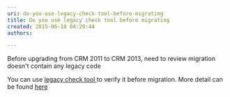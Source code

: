 ```yaml
---
uri: do-you-use-legacy-check-tool-before-migrating
title: Do you use legacy check tool before migrating
created: 2015-06-18 04:29:44
authors:

---
```





<span class='intro'> Before upgrading from CRM 2011 to CRM 2013, need to review migration doesn't contain any legacy code  </span>

<p>​You can use <a href="http&#58;//go.microsoft.com/fwlink/p/?LinkID=309565" target="_blank">legacy check tool </a>to verify it before migration. More detail can be found <a href="http&#58;//blogs.msdn.com/b/crmindia/archive/2013/09/20/legacy-feature-check-and-custom-code-validation-tool-demos-for-upgrade-to-crm-2013.aspx" target="_blank">here </a></p>



